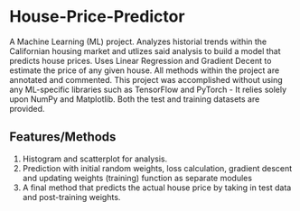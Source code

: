 # House-Price-Predictor
A Machine Learning (ML) project. Analyzes historial trends within the Californian housing market and utlizes said analysis to build a model that predicts house prices.
Uses Linear Regression and Gradient Decent to estimate the price of any given house. All methods within the project are annotated and commented.
This project was accomplished without using any ML-specific libraries such as TensorFlow and PyTorch - It relies solely upon NumPy and Matplotlib. Both the test and training datasets are provided.

## Features/Methods
1. Histogram and scatterplot for analysis.
2. Prediction with initial random weights, loss calculation, gradient descent and updating weights (training) function as separate modules
3. A final method that predicts the actual house price by taking in test data and post-training weights.
